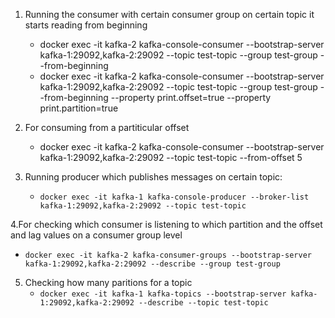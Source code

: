 1. Running the consumer with certain consumer group on certain topic it starts reading from beginning
   - docker exec -it kafka-2 kafka-console-consumer --bootstrap-server kafka-1:29092,kafka-2:29092 --topic test-topic --group test-group --from-beginning
   - docker exec -it kafka-2 kafka-console-consumer --bootstrap-server kafka-1:29092,kafka-2:29092 --topic test-topic --group test-group --from-beginning --property print.offset=true --property print.partition=true

2. For consuming from a partiticular offset 
   - docker exec -it kafka-2 kafka-console-consumer --bootstrap-server kafka-1:29092,kafka-2:29092 --topic test-topic --from-offset 5

3. Running producer which publishes messages on certain topic:
   - ``` docker exec -it kafka-1 kafka-console-producer --broker-list kafka-1:29092,kafka-2:29092 --topic test-topic ```

4.For checking which consumer is listening to which partition and the offset and lag values on a consumer group level
  - ``` docker exec -it kafka-2 kafka-consumer-groups --bootstrap-server kafka-1:29092,kafka-2:29092 --describe --group test-group ```

5. Checking how many paritions for a topic
   - ``` docker exec -it kafka-1 kafka-topics --bootstrap-server kafka-1:29092,kafka-2:29092 --describe --topic test-topic  ```
